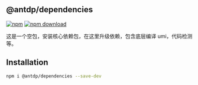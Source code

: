 @antdp/dependencies
---

[![npm](https://img.shields.io/npm/v/@antdp/dependencies.svg?maxAge=3600)](https://www.npmjs.com/package/@antdp/dependencies)
[![npm download](https://img.shields.io/npm/dm/@antdp/dependencies.svg?style=flat)](https://www.npmjs.com/package/@antdp/dependencies)

这是一个空包，安装核心依赖包，在这里升级依赖，包含底层编译 umi，代码检测等。

## Installation

```bash
npm i @antdp/dependencies --save-dev
```


